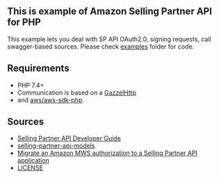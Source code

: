 This is example of Amazon Selling Partner API for PHP
----------------------
This example lets you deal with SP API OAuth2.0, signing requests, call swagger-based sources.
Please check [examples](examples/) folder for code.

Requirements
----------------------
* PHP 7.4+
* Communication is based on a [GazzelHttp](https://github.com/guzzle/guzzle) 
* and [aws/aws-sdk-php](https://github.com/aws/aws-sdk-php).

Sources
----------------------
* [Selling Partner API Developer Guide](https://github.com/amzn/selling-partner-api-docs/)
* [selling-partner-api-models](https://github.com/amzn/selling-partner-api-models)
* [Migrate an Amazon MWS authorization to a Selling Partner API application](https://github.com/amzn/selling-partner-api-docs/blob/main/guides/use-case-guides/authorization-api-use-case-guide.md#Tutorial-Migrate-an-Amazon-MWS-authorization-to-a-Selling-Partner-API-application)
* [LICENSE](LICENSE)
